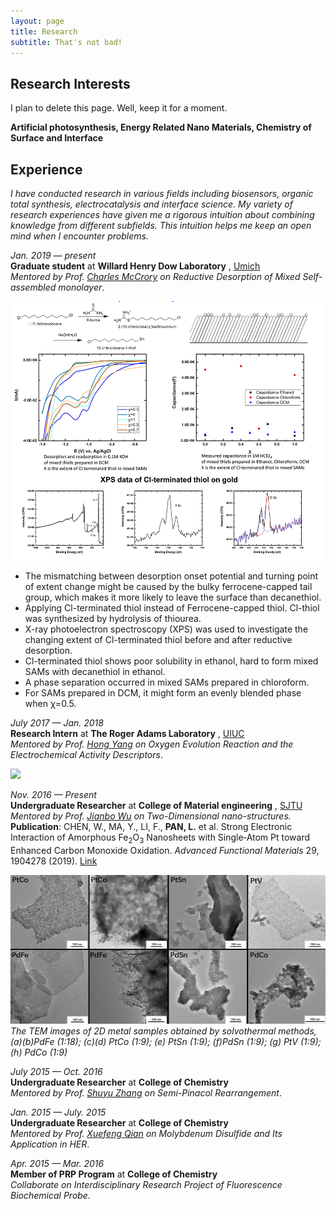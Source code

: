 ```yaml
---
layout: page
title: Research
subtitle: That's not bad!
---
```


## Research Interests 

I plan to delete this page. Well, keep it for a moment.

**Artificial photosynthesis, Energy Related Nano Materials, Chemistry of Surface and Interface**

## Experience
*I have conducted research in various fields including biosensors, organic total synthesis, electrocatalysis and interface science. My variety of research experiences have given me a rigorous intuition about combining knowledge from different subfields. This intuition helps me keep an open mind when I encounter problems.*

*Jan. 2019 — present* <br>
**Graduate student** at **Willard Henry Dow Laboratory** , [Umich](http://umich.edu/)<br>
*Mentored by Prof. [Charles McCrory](https://scholar.google.com/citations?hl=zh-CN&user=gFH5HogAAAAJ) on Reductive Desorption of Mixed Self-assembled monolayer*.

![\img\msam.png](img/msam.png)
* The mismatching between desorption onset potential and turning point of extent change might be caused by the bulky ferrocene-capped tail group, which makes it more likely to leave the surface than decanethiol.
* Applying Cl-terminated thiol instead of Ferrocene-capped thiol. Cl-thiol was synthesized by hydrolysis of thiourea.
* X-ray photoelectron spectroscopy (XPS) was used to investigate the changing extent of Cl-terminated thiol before and after reductive desorption.
* Cl-terminated thiol shows poor solubility in ethanol, hard to form mixed SAMs with decanethiol in ethanol.
* A phase separation occurred in mixed SAMs prepared in chloroform. 
* For SAMs prepared in DCM, it might form an evenly blended phase when χ=0.5.


*July 2017 — Jan. 2018* <br>
**Research Intern** at **The Roger Adams Laboratory** , [UIUC](http://illinois.edu/)<br>
*Mentored by Prof. [Hong Yang](https://scholar.google.com/citations?hl=zh-CN&user=WPntzc4AAAAJ) on Oxygen Evolution Reaction and the Electrochemical Activity Descriptors*.<br>

<img src="https://cdn.britannica.com/30/158530-050-3BB8C4C8/radii-coordination-number-metals-atomic.jpg?raw=true" width="500px">

*Nov. 2016 — Present* <br>
**Undergraduate Researcher** at **College of Material engineering** , [SJTU](http://en.sjtu.edu.cn/)<br>
*Mentored by Prof. [Jianbo Wu](https://scholar.google.com/citations?hl=zh-CN&user=iQ_WfvsAAAAJ) on Two-Dimensional nano-structures.*<br>
**Publication**: CHEN, W., MA, Y., LI, F., **PAN, L.** et al. Strong Electronic Interaction of Amorphous Fe<sub>2</sub>O<sub>3</sub> Nanosheets with Single‐Atom Pt toward Enhanced Carbon Monoxide Oxidation. *Advanced Functional Materials* 29, 1904278 (2019). [Link](https://onlinelibrary.wiley.com/doi/full/10.1002/adfm.201904278)

![\img\2d.png](img/2d)
*The TEM images of 2D metal samples obtained by solvothermal methods, (a)(b)PdFe (1:18); (c)(d) PtCo (1:9); (e) PtSn (1:9); (f)PdSn (1:9); (g) PtV (1:9); (h) PdCo (1:9)*



*July 2015 — Oct. 2016*<br>
**Undergraduate Researcher** at **College of Chemistry** <br>
*Mentored by Prof. [Shuyu Zhang]() on Semi-Pinacol Rearrangement*.





*Jan. 2015 — July. 2015*<br>
**Undergraduate Researcher** at **College of Chemistry**<br>
*Mentored by Prof. [Xuefeng Qian]() on Molybdenum Disulfide and Its Application in HER*.





*Apr. 2015 — Mar. 2016*<br>
**Member of PRP Program** at **College of Chemistry**<br>
*Collaborate on Interdisciplinary Research Project of  Fluorescence Biochemical Probe.*
